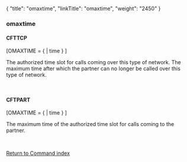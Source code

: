 {
    "title": "omaxtime",
    "linkTitle": "omaxtime",
    "weight": "2450"
}<span id="omaxtime"></span>

### omaxtime

#### CFTTCP

\[OMAXTIME = {
| time } \]

The authorized time slot for calls coming over this type of network.
The maximum time after which the partner can no longer be called over
this type of network.

 

#### CFTPART

\[OMAXTIME = {
| time } \]

The maximum time of the authorized time
slot for calls coming to the partner.

 

[Return to Command index](../../)
